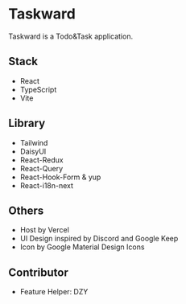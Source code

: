 # Taskward

Taskward is a Todo&Task application.

## Stack

- React
- TypeScript
- Vite

## Library

- Tailwind
- DaisyUI
- React-Redux
- React-Query
- React-Hook-Form & yup
- React-i18n-next

## Others

- Host by Vercel
- UI Design inspired by Discord and Google Keep
- Icon by Google Material Design Icons

## Contributor

- Feature Helper: DZY
